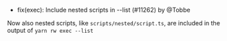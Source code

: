 - fix(exec): Include nested scripts in --list (#11262) by @Tobbe

Now also nested scripts, like `scripts/nested/script.ts`, are included in the
output of `yarn rw exec --list`
